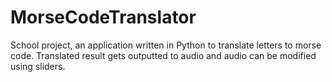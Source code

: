 # MorseCodeTranslator
School project, an application written in Python to translate letters to morse code. Translated result gets outputted to audio and audio can be modified using sliders.

